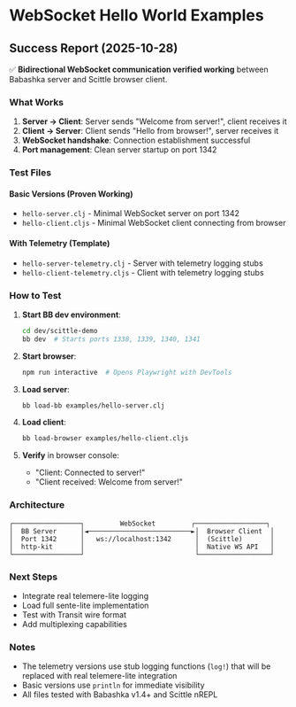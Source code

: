 # WebSocket Hello World Examples

## Success Report (2025-10-28)

✅ **Bidirectional WebSocket communication verified working** between Babashka server and Scittle browser client.

### What Works

1. **Server → Client**: Server sends "Welcome from server!", client receives it
2. **Client → Server**: Client sends "Hello from browser!", server receives it
3. **WebSocket handshake**: Connection establishment successful
4. **Port management**: Clean server startup on port 1342

### Test Files

#### Basic Versions (Proven Working)
- `hello-server.clj` - Minimal WebSocket server on port 1342
- `hello-client.cljs` - Minimal WebSocket client connecting from browser

#### With Telemetry (Template)
- `hello-server-telemetry.clj` - Server with telemetry logging stubs
- `hello-client-telemetry.cljs` - Client with telemetry logging stubs

### How to Test

1. **Start BB dev environment**:
   ```bash
   cd dev/scittle-demo
   bb dev  # Starts ports 1338, 1339, 1340, 1341
   ```

2. **Start browser**:
   ```bash
   npm run interactive  # Opens Playwright with DevTools
   ```

3. **Load server**:
   ```bash
   bb load-bb examples/hello-server.clj
   ```

4. **Load client**:
   ```bash
   bb load-browser examples/hello-client.cljs
   ```

5. **Verify** in browser console:
   - "Client: Connected to server!"
   - "Client received: Welcome from server!"

### Architecture

```
┌─────────────────┐         WebSocket         ┌──────────────────┐
│  BB Server      │◄──────────────────────────►│  Browser Client  │
│  Port 1342      │   ws://localhost:1342      │  (Scittle)       │
│  http-kit       │                            │  Native WS API   │
└─────────────────┘                            └──────────────────┘
```

### Next Steps

- Integrate real telemere-lite logging
- Load full sente-lite implementation
- Test with Transit wire format
- Add multiplexing capabilities

### Notes

- The telemetry versions use stub logging functions (`log!`) that will be replaced with real telemere-lite integration
- Basic versions use `println` for immediate visibility
- All files tested with Babashka v1.4+ and Scittle nREPL
